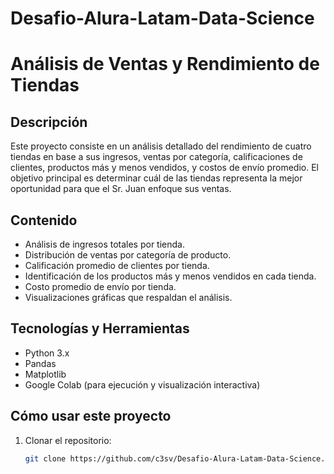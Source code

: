 # Desafio-Alura-Latam-Data-Science
# Análisis de Ventas y Rendimiento de Tiendas

## Descripción

Este proyecto consiste en un análisis detallado del rendimiento de cuatro tiendas en base a sus ingresos, ventas por categoría, calificaciones de clientes, productos más y menos vendidos, y costos de envío promedio. El objetivo principal es determinar cuál de las tiendas representa la mejor oportunidad para que el Sr. Juan enfoque sus ventas.

## Contenido

- Análisis de ingresos totales por tienda.
- Distribución de ventas por categoría de producto.
- Calificación promedio de clientes por tienda.
- Identificación de los productos más y menos vendidos en cada tienda.
- Costo promedio de envío por tienda.
- Visualizaciones gráficas que respaldan el análisis.

## Tecnologías y Herramientas

- Python 3.x
- Pandas
- Matplotlib
- Google Colab (para ejecución y visualización interactiva)

## Cómo usar este proyecto

1. Clonar el repositorio:
   ```bash
   git clone https://github.com/c3sv/Desafio-Alura-Latam-Data-Science.git
